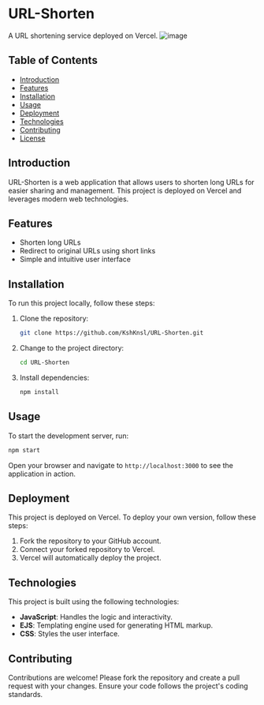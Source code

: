 # URL-Shorten

A URL shortening service deployed on Vercel.
![image](https://github.com/user-attachments/assets/ae33884b-f58e-41af-b467-e2a2394fa7bb)

## Table of Contents

- [Introduction](#introduction)
- [Features](#features)
- [Installation](#installation)
- [Usage](#usage)
- [Deployment](#deployment)
- [Technologies](#technologies)
- [Contributing](#contributing)
- [License](#license)

## Introduction

URL-Shorten is a web application that allows users to shorten long URLs for easier sharing and management. This project is deployed on Vercel and leverages modern web technologies.

## Features

- Shorten long URLs
- Redirect to original URLs using short links
- Simple and intuitive user interface

## Installation

To run this project locally, follow these steps:

1. Clone the repository:
   ```sh
   git clone https://github.com/KshKnsl/URL-Shorten.git
   ```
2. Change to the project directory:
   ```sh
   cd URL-Shorten
   ```
3. Install dependencies:
   ```sh
   npm install
   ```

## Usage

To start the development server, run:
```sh
npm start
```

Open your browser and navigate to `http://localhost:3000` to see the application in action.

## Deployment

This project is deployed on Vercel. To deploy your own version, follow these steps:

1. Fork the repository to your GitHub account.
2. Connect your forked repository to Vercel.
3. Vercel will automatically deploy the project.

## Technologies

This project is built using the following technologies:

- **JavaScript**: Handles the logic and interactivity.
- **EJS**: Templating engine used for generating HTML markup.
- **CSS**: Styles the user interface.

## Contributing

Contributions are welcome! Please fork the repository and create a pull request with your changes. Ensure your code follows the project's coding standards.
